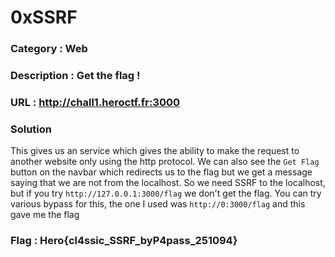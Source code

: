 # 0xSSRF
### Category : Web
### Description : Get the flag !
### URL : http://chall1.heroctf.fr:3000
### Solution

This gives us an service which gives the ability to make the request to another website only using the http protocol. We can also see the `Get Flag` button on the navbar which redirects
us to the flag but we get a message saying that we are not from the localhost. So we need SSRF to the localhost, but if you try `http://127.0.0.1:3000/flag` we don't get the flag.
You can try various bypass for this, the one I used was `http://0:3000/flag` and this gave me the flag

### Flag : Hero{cl4ssic_SSRF_byP4pass_251094}
